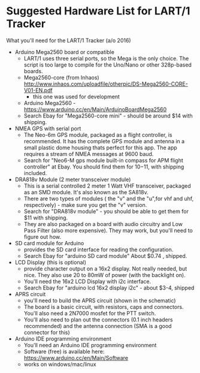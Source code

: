 # Suggested Hardware List for LART/1 Tracker

What you'll need for the LART/1 Tracker (a/o 2016) 

+ Arduino Mega2560 board or compatible
    + LART/1 uses three serial ports, so the Mega is the only choice. The script is too large to compile for the Uno/Nano or other 328p-based boards. 
    + Mega2560-core (from Inhaos)  http://www.inhaos.com/uploadfile/otherpic/DS-Mega2560-CORE-V01-EN.pdf
        + this one was used for development
    + Arduino Mega2560 - https://www.arduino.cc/en/Main/ArduinoBoardMega2560 
    + Search Ebay for "Mega2560-core mini" - should be around $14 with shipping. 
+ NMEA GPS with serial port
    + The Neo-6m GPS module, packaged as a flight controller,  is recommended. It has the complete GPS module and  antenna in a small plastic dome housing thats perfect for this app. The app requires a stream of NMEA messages at 9600 baud. 
    + Search for "Neo6-M gps module built-in compass for APM flight controller" at Ebay.  You should find them for $10-$11, with shipping included.  
+ DRA818v Module (2 meter transceiver module)  
    + This is a serial controlled 2 meter 1 Watt VHF transceiver, packaged as an SMD module.  It's also known as the SA818v. 
    + There are two types of modules ( the "v" and the "u",for vhf and uhf, respectively) - make sure you get the "v" version.
    + Search for "DRA818v module" - you should be able to get them for $11 with shipping. 
    + They are also packaged on a board with audio circuitry and Low Pass Filter (also more expensive).  They may work, but you'll need to figure out how.
+ SD card module for Arduino
    + provides the SD card interface for reading the configuration.  
    + Search Ebay for "arduino SD card module"  About $0.74 , shipped.
+ LCD Display (this is optional)
    + provide character output on a 16x2 display.  Not really needed, but nice. They also use 20 to 80mW of power (with the backlight on).
    + You'll need the 16x2 LCD Display with i2c interface. 
    + Search Ebay for "arduino lcd 16x2  display i2c" - about $3-4, shipped
+ APRS circuit
    + you'll need to build the APRS circuit (shown in the schematic)
    + The board is a basic circuit, with resistors, caps and connectors. You'll also need a 2N7000 mosfet for the PTT switch.
    + You'll also need to plan out the connectors (0.1 inch headers recommended) and the antenna connection (SMA is a good connector for this)
+ Arduino IDE programming environment
    + You'll need an Arduino IDE programming environment 
    + Software (free) is available here: https://www.arduino.cc/en/Main/Software
    + works on windows/mac/linux
